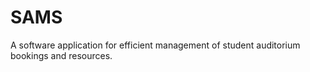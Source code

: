 # SAMS
A software application for efficient management of student auditorium bookings and resources.
